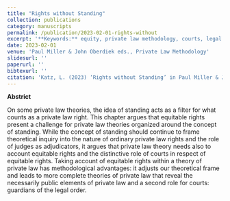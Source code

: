 ```yaml
---
title: "Rights without Standing"
collection: publications
category: manuscripts
permalink: /publication/2023-02-01-rights-without
excerpt: '**Keywords:** equity, private law methodology, courts, legal process, standing, remedies, property, Kant'
date: 2023-02-01
venue: 'Paul Miller & John Oberdiek eds., Private Law Methodology'
slidesurl: ''
paperurl: ''
bibtexurl: ''
citation: 'Katz, L. (2023) ‘Rights without Standing’ in Paul Miller & John Oberdiek eds., Private Law Methodology (OUP)'
---
```

**Abstrict**

On some private law theories, the idea of standing acts as a filter for what counts as a private law right. This chapter argues that equitable rights present a challenge for private law theories organized around the concept of standing. While the concept of standing should continue to frame theoretical inquiry into the nature of ordinary private law rights and the role of judges as adjudicators, it argues that private law theory needs also to account equitable rights and the distinctive role of courts in respect of equitable rights. Taking account of equitable rights within a theory of private law has methodological advantages: it adjusts our theoretical frame and leads to more complete theories of private law that reveal the necessarily public elements of private law and a second role for courts: guardians of the legal order.
